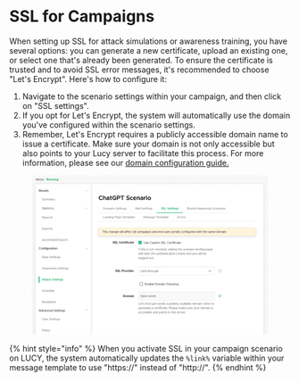 # SSL for Campaigns

When setting up SSL for attack simulations or awareness training, you have several options: you can generate a new certificate, upload an existing one, or select one that's already been generated. To ensure the certificate is trusted and to avoid SSL error messages, it's recommended to choose "Let's Encrypt". Here's how to configure it:

1. Navigate to the scenario settings within your campaign, and then click on "SSL settings".
2. If you opt for Let's Encrypt, the system will automatically use the domain you've configured within the scenario settings.
3. Remember, Let's Encrypt requires a publicly accessible domain name to issue a certificate. Make sure your domain is not only accessible but also points to your Lucy server to facilitate this process. For more information, please see our [domain configuration guide.](../domains/#dns-records-explained)

<figure><img src="../../../../.gitbook/assets/image (195).png" alt=""><figcaption></figcaption></figure>

{% hint style="info" %}
When you activate SSL in your campaign scenario on LUCY, the system automatically updates the `%link%` variable within your message template to use "https://" instead of "http://".
{% endhint %}
